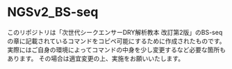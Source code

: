 # NGSv2_BS-seq
このリポジトリは「次世代シークエンサーDRY解析教本 改訂第2版」のBS-seqの章に記載されているコマンドをコピペ可能にするために作成されたものです。
実際にはご自身の環境によってコマンドの中身を少し変更するなど必要な箇所もあります。
その場合は適宜変更の上、実施をお願いいたします。
